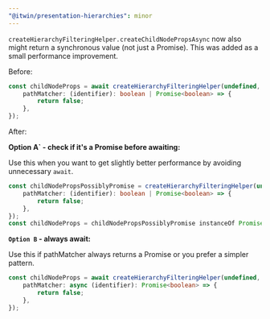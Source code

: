 ```yaml
---
"@itwin/presentation-hierarchies": minor
---
```


`createHierarchyFilteringHelper.createChildNodePropsAsync` now also might return a synchronous value (not just a Promise). This was added as a small performance improvement.


Before:

```ts
const childNodeProps = await createHierarchyFilteringHelper(undefined, undefined).createChildNodePropsAsync({
    pathMatcher: (identifier): boolean | Promise<boolean> => {
        return false;
    },
});
```

After:

**Option A` - check if it's a Promise before awaiting:**

Use this when you want to get slightly better performance by avoiding unnecessary `await`.

```ts
const childNodePropsPossiblyPromise = createHierarchyFilteringHelper(undefined, undefined).createChildNodePropsAsync({
    pathMatcher: (identifier): boolean | Promise<boolean> => {
        return false;
    },
});
const childNodeProps = childNodePropsPossiblyPromise instanceOf Promise ? await childNodePropsPossiblyPromise : childNodePropsPossiblyPromise;
```

**`Option B` - always await:**

Use this if pathMatcher always returns a Promise or you prefer a simpler pattern.

```ts
const childNodeProps = await createHierarchyFilteringHelper(undefined, undefined).createChildNodePropsAsync({
    pathMatcher: async (identifier): Promise<boolean> => {
        return false;
    },
});
```
